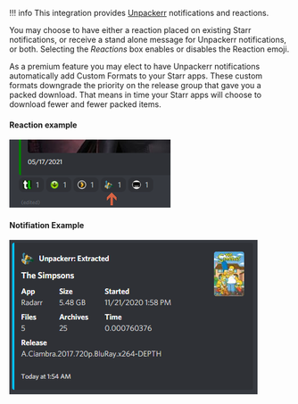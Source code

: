 !!! info
    This integration provides [Unpackerr](https://golift.io/unpackerr) notifications and reactions.


You may choose to have either a reaction placed on existing Starr notifications, or receive a stand alone message for Unpackerr notifications, or both. Selecting the *Reactions* box enables or disables the Reaction emoji. 

As a premium feature you may elect to have Unpackerr notifications automatically add Custom Formats to your Starr apps. These custom formats downgrade the priority on the release group that gave you a packed download. That means in time your Starr apps will choose to download fewer and fewer packed items.

#### Reaction example

![reaction.png](../../assets/screenshots/integrations/unpackerr/reaction.png)

#### Notifiation Example
![extracted_notification.png](../../assets/screenshots/integrations/unpackerr/extracted_notification.png)